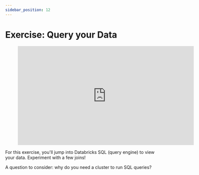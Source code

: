 ```yaml
---
sidebar_position: 12
---
```

# Exercise: Query your Data


<div style={{textAlign: 'center'}}>

<figure class="video-container">
    <iframe width="560" height="315" src="https://www.youtube.com/embed/FWweHyUP8m8" title="YouTube video player" frameborder="0" allow="accelerometer; autoplay; clipboard-write; encrypted-media; gyroscope; picture-in-picture" allowfullscreen></iframe>
</figure>

</div>

For this exercise, you'll jump into Databricks SQL (query engine) to view your data. Experiment with a few joins!

A question to consider: why do you need a cluster to run SQL queries?